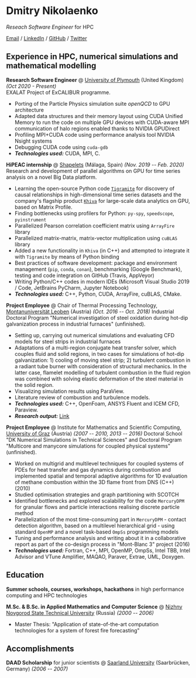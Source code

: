 # Dmitry Nikolaenko

_Reseach Software Engineer_ for HPC <br>

[Email](mailto:dmitry.nikolaenko@yahoo.com) / [LinkedIn](https://www.linkedin.com/in/dmitrynikolaenko/) / [GitHub](https://github.com/parnumeric/) / [Twitter](https://twitter.com/parnumeric/)

## Experience in HPC, numerical simulations and mathematical modelling

**Research Software Engineer** @ [University of Plymouth](https://www.plymouth.ac.uk/) (United Kingdom) _(Oct 2020 - Present)_ <br>
EXALAT Project of ExCALIBUR programme.
- Porting of the Particle Physics simulation suite _openQCD_ to GPU architecture
- Adapted data structures and their memory layout using CUDA Unified Memory to run the code on multiple GPU devices with CUDA-aware MPI communication of halo regions enabled thanks to NVIDIA GPUDirect
- Profiling MPI+CUDA code using performance analysis tool NVIDIA Nsight systems
- Debugging CUDA code using `cuda-gdb`
- **_Technologies used:_** CUDA, MPI, C.

**HiPEAC internship** @ [Shapelets](https://shapelets.io/) (Málaga, Spain) _(Nov. 2019 -- Feb. 2020)_
Research and development of parallel algorithms on GPU for time series analysis on a novel Big Data platform.
- Learning the open-source Python code [`Tigramite`](https://jakobrunge.github.io/tigramite/) for discovery of causal relationships in high-dimensional time series datasets and the company's flagship product [`Khiva`](https://khiva.readthedocs.io/en/latest/) for large-scale data analytics on GPU, based on Matrix Profile.
- Finding bottlenecks using profilers for Python: `py-spy`, `speedscope`, `pyinstrument`
- Parallelized Pearson correlation coefficient matrix using `ArrayFire` library
- Parallelized matrix-matrix, matrix-vector multiplication using `cuBLAS` library
- Added a new functionality in `Khiva` (in C++) and attempted to integrate it with `Tigramite` by means of Python binding
- Best practices of software development: package and environment management (`pip`, `conda`, `conan`), benchmarking (Google Benchmark), testing and code integration on GitHub (Travis, AppVeyor)
- Writing Python/C++ codes in modern IDEs (Microsoft Visual Studio 2019 / Code, JetBrains PyCharm, Jupyter Notebook)
- **_Technologies used:_** C++, Python, CUDA, ArrayFire, cuBLAS, CMake.

**Project Employee** @ Chair of Thermal Processing Technology, [Montanuniversität Leoben](https://www.unileoben.ac.at/) (Austria) _(Oct. 2016 -- Oct. 2018)_
Industrial Doctoral Program "Numerical investigation of steel oxidation during hot-dip galvanization process in industrial furnaces" (unfinished).
- Setting up, carrying out numerical simulations and evaluating CFD models for steel strips in industrial furnaces
- Adaptations of a multi-region conjugate heat transfer solver, which couples fluid and solid regions, in two cases for simulations of hot-dip galvanization: 1) cooling of moving steel strip; 2) turbulent combustion in a radiant tube burner with consideration of structural mechanics. In the latter case, flamelet modelling of turbulent combustion in the fluid region was combined with solving elastic deformation of the steel material in the solid region.
- Visualizing simulation results using ParaView.
- Literature review of combustion and turbulence models.
- **_Technologies used:_** C++, OpenFoam, ANSYS Fluent and ICEM CFD, Paraview.
- **_Research output:_** [Link](https://pure.unileoben.ac.at/portal/en/persons/dmitry-nikolaenko(bb711957-9c34-4f41-b689-5c9091336227)/publications.html)

**Project Employee** @ Institute for Mathematics and Scientific Computing, [University of Graz](www.uni-graz.at) (Austria) _(2007 -- 2010, 2013 -- 2016)_
Doctoral School "DK Numerical Simulations in Technical Sciences" and Doctoral Program "Multicore and manycore simulations for coupled physical systems" (unfinished).
- Worked on multigrid and multilevel techniques for coupled systems of PDEs for heat transfer and gas dynamics during combustion and implemented spatial and temporal adaptive algorithms for 1D evaluation of methane combustion within the 3D flame front from DNS (C++) (2010)
- Studied optimisation strategies and graph partitioning with SCOTCH
- Identified bottlenecks and explored scalability for the code `MercuryDPM` for granular flows and particle interactions realising discrete particle method
- Parallelization of the most time-consuming part in `MercuryDPM` - contact detection algorithm, based on a multilevel hierarchical grid - using standard `OpenMP` and a novel task-based `OmpSs` programming models
- Tuning and performance analysis and writing about it in a collaborative report as part of the co-design process in "Mont-Blanc 3" project (2016)
- **_Technologies used:_** Fortran, C++, MPI, OpenMP, OmpSs, Intel TBB, Intel Advisor and VTune Amplifier, MAQAO, Paraver, Extrae, UML, Doxygen.

## Education

**Summer schools, courses, workshops, hackathons** in high performance computing and HPC technologies <br>

**M.Sc. & B.Sc. in Applied Mathematics and Computer Science** @ [Nizhny Novgorod State Technical University](https://en.nntu.ru/) (Russia) _(2000 -- 2006)_
- Master Thesis: "Application of state-of-the-art computation technologies for a system of forest fire forecasting"

## Accomplishments

**DAAD Scholarship** for junior scientists @ [Saarland University](https://www.uni-saarland.de/en/) (Saarbrücken, Germany) _(2006 -- 2007)_
